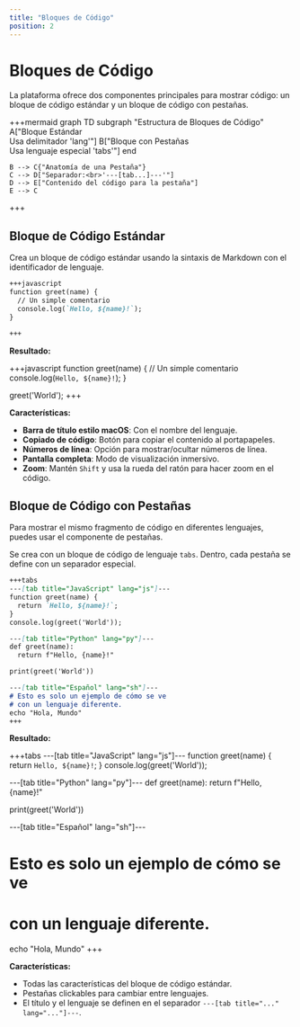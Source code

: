 ```yaml
---
title: "Bloques de Código"
position: 2
---
```


# Bloques de Código

La plataforma ofrece dos componentes principales para mostrar código: un bloque de código estándar y un bloque de código con pestañas.

+++mermaid
graph TD
    subgraph "Estructura de Bloques de Código"
        A["Bloque Estándar<br>Usa delimitador 'lang'"]
        B["Bloque con Pestañas<br>Usa lenguaje especial 'tabs'"]
    end
    
    B --> C{"Anatomía de una Pestaña"}
    C --> D["Separador:<br>'---[tab...]---'"]
    D --> E["Contenido del código para la pestaña"]
    E --> C
+++

## Bloque de Código Estándar

Crea un bloque de código estándar usando la sintaxis de Markdown con el identificador de lenguaje.

````markdown
+++javascript
function greet(name) {
  // Un simple comentario
  console.log(`Hello, ${name}!`);
}

+++
````

**Resultado:**

+++javascript
function greet(name) {
  // Un simple comentario
  console.log(`Hello, ${name}!`);
}

greet('World');
+++

**Características:**
- **Barra de título estilo macOS**: Con el nombre del lenguaje.
- **Copiado de código**: Botón para copiar el contenido al portapapeles.
- **Números de línea**: Opción para mostrar/ocultar números de línea.
- **Pantalla completa**: Modo de visualización inmersivo.
- **Zoom**: Mantén `Shift` y usa la rueda del ratón para hacer zoom en el código.

## Bloque de Código con Pestañas

Para mostrar el mismo fragmento de código en diferentes lenguajes, puedes usar el componente de pestañas.

Se crea con un bloque de código de lenguaje `tabs`. Dentro, cada pestaña se define con un separador especial.

````markdown
+++tabs
---[tab title="JavaScript" lang="js"]---
function greet(name) {
  return `Hello, ${name}!`;
}
console.log(greet('World'));

---[tab title="Python" lang="py"]---
def greet(name):
  return f"Hello, {name}!"

print(greet('World'))

---[tab title="Español" lang="sh"]---
# Esto es solo un ejemplo de cómo se ve
# con un lenguaje diferente.
echo "Hola, Mundo"
+++
````

**Resultado:**

+++tabs
---[tab title="JavaScript" lang="js"]---
function greet(name) {
  return `Hello, ${name}!`;
}
console.log(greet('World'));

---[tab title="Python" lang="py"]---
def greet(name):
  return f"Hello, {name}!"

print(greet('World'))

---[tab title="Español" lang="sh"]---
# Esto es solo un ejemplo de cómo se ve
# con un lenguaje diferente.
echo "Hola, Mundo"
+++

**Características:**
- Todas las características del bloque de código estándar.
- Pestañas clickables para cambiar entre lenguajes.
- El título y el lenguaje se definen en el separador `---[tab title="..." lang="..."]---`.

